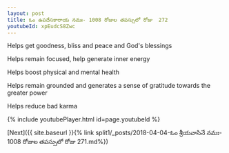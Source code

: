```yaml
---
layout: post
title: ఓం ఉపదేసకారాయ నమః- 1008 రోజుల తపస్సులో రోజు  272
youtubeId: xpEudcS8Zwc
---
```

 
 
Helps get goodness, bliss and peace and God's blessings
 
Helps remain focused, help generate inner energy 
 
Helps boost physical and mental health 
 
Helps remain grounded and generates a sense of gratitude towards the greater power 
 
Helps reduce bad karma
 
 
 
 


{% include youtubePlayer.html id=page.youtubeId %}
 
[Next]({{ site.baseurl }}{% link  split1/_posts/2018-04-04-ఓం శ్రీయవాసినే నమః- 1008 రోజుల తపస్సులో రోజు  271.md%})
 
